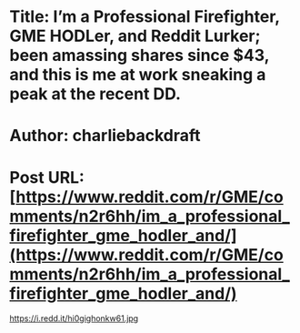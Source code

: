 # Title: I’m a Professional Firefighter, GME HODLer, and Reddit Lurker; been amassing shares since $43, and this is me at work sneaking a peak at the recent DD.
# Author: charliebackdraft
# Post URL: [https://www.reddit.com/r/GME/comments/n2r6hh/im_a_professional_firefighter_gme_hodler_and/](https://www.reddit.com/r/GME/comments/n2r6hh/im_a_professional_firefighter_gme_hodler_and/)


https://i.redd.it/hi0gighonkw61.jpg